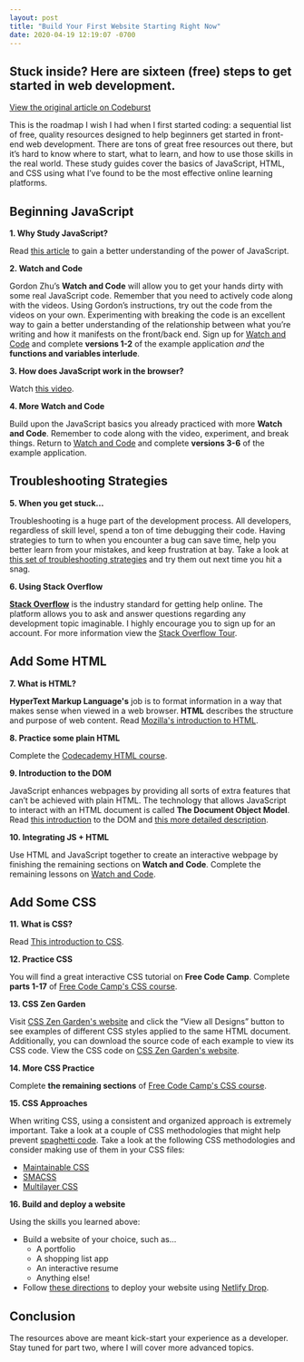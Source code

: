 ```yaml
---
layout: post
title: "Build Your First Website Starting Right Now"
date: 2020-04-19 12:19:07 -0700
---
```


## Stuck inside? Here are sixteen (free) steps to get started in web development.
<!--more-->

[View the original article on Codeburst](https://codeburst.io/build-your-first-website-starting-right-now-37186fcb3129)

This is the roadmap I wish I had when I first started coding: a sequential list of free, quality resources designed to help beginners get started in front-end web development. There are tons of great free resources out there, but it’s hard to know where to start, what to learn, and how to use those skills in the real world. These study guides cover the basics of JavaScript, HTML, and CSS using what I’ve found to be the most effective online learning platforms.

## Beginning JavaScript

__1. Why Study JavaScript?__

Read [this article](https://skillcrush.com/learn-javascript) to gain a better understanding of the power of JavaScript.

__2. Watch and Code__

Gordon Zhu’s **Watch and Code** will allow you to get your hands dirty with some real JavaScript code. Remember that you need to actively code along with the videos. Using Gordon’s instructions, try out the code from the videos on your own. Experimenting with breaking the code is an excellent way to gain a better understanding of the relationship between what you’re writing and how it manifests on the front/back end. Sign up for [Watch and Code](https://watchandcode.com/p/practical-javascript) and complete **versions 1-2** of the example application _and_ the **functions and variables interlude**.

__3. How does JavaScript work in the browser?__

Watch [this video](https://www.youtube.com/watch?v=XQpZIEejKDY&amp;index=2&amp;list=PLGC-hHIh7l5vs0uDGlQEXQGQR2hW8Gcwl).

__4. More Watch and Code__

Build upon the JavaScript basics you already practiced with more **Watch and Code**. Remember to code along with the video, experiment, and break things. Return to [Watch and Code](https://watchandcode.com/p/practical-javascript) and complete **versions 3-6** of the example application.

## Troubleshooting Strategies

__5. When you get stuck...__

Troubleshooting is a huge part of the development process. All developers, regardless of skill level, spend a ton of time debugging their code. Having strategies to turn to when you encounter a bug can save time, help you better learn from your mistakes, and keep frustration at bay. Take a look at [this set of troubleshooting strategies](https://hackernoon.com/5-techniques-for-troubleshooting-your-code-266abda0418c) and try them out next time you hit a snag.

__6. Using Stack Overflow__

[**Stack Overflow**](https://stackoverflow.com/company) is the industry standard for getting help online. The platform allows you to ask and answer questions regarding any development topic imaginable. I highly encourage you to sign up for an account. For more information view the [Stack Overflow Tour](https://stackoverflow.com/tour).

## Add Some HTML

__7. What is HTML?__

**HyperText Markup Language's** job is to format information in a way that makes sense when viewed in a web browser. **HTML** describes the structure and purpose of web content. Read [Mozilla's introduction to HTML](https://developer.mozilla.org/en-US/docs/Web/HTML).

__8. Practice some plain HTML__

Complete the [Codecademy HTML course](https://www.codecademy.com/learn/learn-html).

__9. Introduction to the DOM__

JavaScript enhances webpages by providing all sorts of extra features that can’t be achieved with plain HTML. The technology that allows JavaScript to interact with an HTML document is called **The Document Object Model**. Read [this introduction](https://css-tricks.com/dom/) to the DOM and [this more detailed description](https://developer.mozilla.org/en-US/docs/Web/API/Document_Object_Model/Introduction).

__10. Integrating JS + HTML__

Use HTML and JavaScript together to create an interactive webpage by finishing the remaining sections on **Watch and Code**. Complete the remaining lessons on [Watch and Code](https://watchandcode.com/p/practical-javascript).

## Add Some CSS

__11. What is CSS?__

Read [This introduction to CSS](https://www.w3schools.com/Css/css_intro.asp).

__12. Practice CSS__

You will find a great interactive CSS tutorial on **Free Code Camp**. Complete **parts 1-17** of [Free Code Camp's CSS course](https://learn.freecodecamp.org/responsive-web-design/basic-css).

__13. CSS Zen Garden__

Visit [CSS Zen Garden's website](http://www.csszengarden.com/) and click the “View all Designs” button to see examples of different CSS styles applied to the same HTML document. Additionally, you can download the source code of each example to view its CSS code. View the CSS code on [CSS Zen Garden's website](http://www.csszengarden.com/).

__14. More CSS Practice__

Complete **the remaining sections** of [Free Code Camp's CSS course](https://learn.freecodecamp.org/responsive-web-design/basic-css).

__15. CSS Approaches__

When writing CSS, using a consistent and organized approach is extremely important. Take a look at a couple of CSS methodologies that might help prevent [spaghetti code](https://en.wikipedia.org/wiki/Spaghetti_code). Take a look at the following CSS methodologies and consider making use of them in your CSS files:

- [Maintainable CSS](https://maintainablecss.com/chapters/introduction/)
- [SMACSS](https://smacss.com/book/)
- [Multilayer CSS](https://operatino.github.io/MCSS/en/)

__16. Build and deploy a website__

Using the skills you learned above:
* Build a website of your choice, such as...
  * A portfolio
  * A shopping list app
  * An interactive resume
  * Anything else!
* Follow [these directions](https://dev.to/roseanna/deploy-and-host-in-30-seconds-with-netlify-drop-hod) to deploy your website using [Netlify Drop](https://app.netlify.com/drop).

## Conclusion
The resources above are meant kick-start your experience as a developer. Stay tuned for part two, where I will cover more advanced topics.
